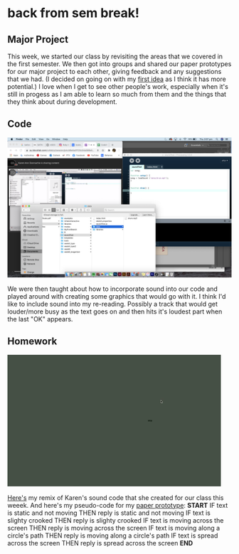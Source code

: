 # back from sem break!

## Major Project

This week, we started our class by revisiting the areas that we covered in the first semester. We then got into groups and shared our paper prototypes for our major project to each other, giving feedback and any suggestions that we had. (I decided on going on with my [first idea](https://robymanlongat.github.io/c0dewords/week06/trial1.gif) as I think it has more potential.) I love when I get to see other people's work, especially when it's still in progess as I am able to learn  so much from them and the things that they think about during development. 

## Code

![](week7.jpg)

We were then taught about how to incorporate sound into our code and played around with creating some graphics that would go with it. I think I'd like to include sound into my re-reading. Possibly a track that would get louder/more busy as the text goes on and then hits it's loudest part when the last "OK" appears.


## Homework

![](week7remix.gif)

[Here's](https://robymanlongat.github.io/c0dewords/week07/soundTestRemix) my remix of Karen's sound code that she created for our class this weeek. And here's my pseudo-code for my [paper prototype](https://github.com/robymanlongat/c0dewords/blob/master/week06/trial1.gif): **START** IF text is static and not moving   THEN reply is static and not moving IF text is slighty crooked THEN reply is slighty crooked IF text is moving across the screen THEN reply is moving across the screen IF text is moving along a circle's path THEN reply is moving along a circle's path IF text is spread across the screen THEN reply is spread across the screen **END**

